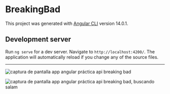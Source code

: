 # BreakingBad

This project was generated with [Angular CLI](https://github.com/angular/angular-cli) version 14.0.1.

## Development server

Run `ng serve` for a dev server. Navigate to `http://localhost:4200/`. The application will automatically reload if you change any of the source files.

-------------------------------------------------

![captura de pantalla app angular práctica api breaking bad](https://github.com/NeelBit/breaking_bad_wiki_angular/blob/master/breaking-bad-wiki_cap1.jpeg)

![captura de pantalla app angular práctica api breaking bad, buscando salam](https://github.com/NeelBit/breaking_bad_wiki_angular/blob/master/breaking-bad-wiki_cap2.jpeg)
